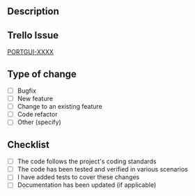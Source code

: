 ## Description

<!-- Briefly describe the changes introduced by this PR. -->

## Trello Issue

<!-- Put here your ticket -->

[PORTGUI-XXXX](https://trello.com/c/YfLRGmtA/----)


## Type of change

- [ ] Bugfix
- [ ] New feature
- [ ] Change to an existing feature
- [ ] Code refactor
- [ ] Other (specify)

## Checklist

- [ ] The code follows the project's coding standards
- [ ] The code has been tested and verified in various scenarios
- [ ] I have added tests to cover these changes
- [ ] Documentation has been updated (if applicable)
